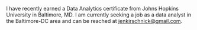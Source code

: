 I have recently earned a Data Analytics certificate from Johns Hopkins University in Baltimore, MD. I am currently seeking a job as a data analyst in the Baltimore-DC area and
can be reached at jenkirschnick@gmail.com. 


<!---
Jenkir/Jenkir is a ✨ special ✨ repository because its `README.md` (this file) appears on your GitHub profile.
You can click the Preview link to take a look at your changes.
--->

